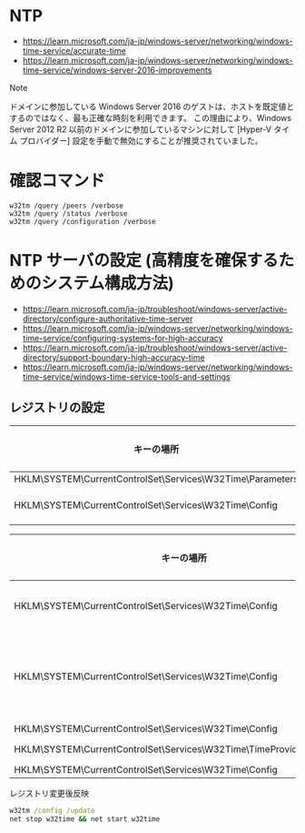 # NTP
- https://learn.microsoft.com/ja-jp/windows-server/networking/windows-time-service/accurate-time
- https://learn.microsoft.com/ja-jp/windows-server/networking/windows-time-service/windows-server-2016-improvements
>[!NOTE]
>ドメインに参加している Windows Server 2016 のゲストは、ホストを既定値とするのではなく、最も正確な時刻を利用できます。 この理由により、Windows Server 2012 R2 以前のドメインに参加しているマシンに対して [Hyper-V タイム プロバイダー] 設定を手動で無効にすることが推奨されていました。
# 確認コマンド
```
w32tm /query /peers /verbose
w32tm /query /status /verbose
w32tm /query /configuration /verbose
```
# NTP サーバの設定 (高精度を確保するためのシステム構成方法)
- https://learn.microsoft.com/ja-jp/troubleshoot/windows-server/active-directory/configure-authoritative-time-server
- https://learn.microsoft.com/ja-jp/windows-server/networking/windows-time-service/configuring-systems-for-high-accuracy
- https://learn.microsoft.com/ja-jp/troubleshoot/windows-server/active-directory/support-boundary-high-accuracy-time
- https://learn.microsoft.com/ja-jp/windows-server/networking/windows-time-service/windows-time-service-tools-and-settings
## レジストリの設定
キーの場所 | 値の名前 | 値の種類 | 値のデータ
-- | -- | -- | -- 
HKLM\SYSTEM\CurrentControlSet\Services\W32Time\Parameters | Type | REG_SZ | NTP
HKLM\SYSTEM\CurrentControlSet\Services\W32Time\Config | AnnounceFlags | REG_DWORD | 10 (0xa) or 5

キーの場所 | 値の名前 | 値の種類 | 値のデータ
-- | -- | -- | -- 
HKLM\SYSTEM\CurrentControlSet\Services\W32Time\Config | MinPollInterval | REG_DWORD | 6 (2^6 = 64秒)
HKLM\SYSTEM\CurrentControlSet\Services\W32Time\Config | MaxPollInterval | REG_DWORD | 10 (2^10 = 1024秒 = 17分4秒)
HKLM\SYSTEM\CurrentControlSet\Services\W32Time\Config | UpdateInterval | REG_DWORD | 100
HKLM\SYSTEM\CurrentControlSet\Services\W32Time\TimeProviders\NtpClient | SpecialPollInterval | REG_DWORD | 1024 -> **64**
HKLM\SYSTEM\CurrentControlSet\Services\W32Time\Config | FrequencyCorrectRate | REG_DWORD | 4 -> **2**

レジストリ変更後反映
```cmd
w32tm /config /update
net stop w32time && net start w32time
```
